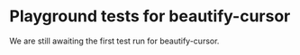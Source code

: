 # Playground tests for beautify-cursor
We are still awaiting the first test run for beautify-cursor.
